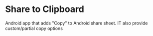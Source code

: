 # Share to Clipboard
Android app that adds "Copy" to Android share sheet. IT also provide custom/partial copy options